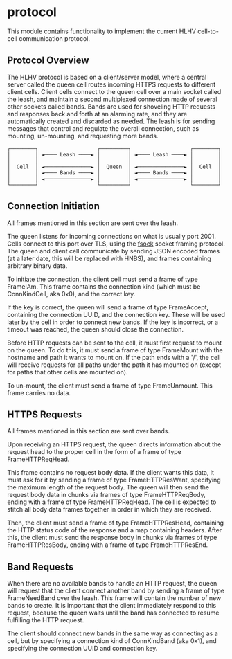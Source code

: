 # protocol

This module contains functionality to implement the current HLHV cell-to-cell
communication protocol.

## Protocol Overview

The HLHV protocol is based on a client/server model, where a central server
called the queen cell routes incoming HTTPS requests to different client cells.
Client cells connect to the queen cell over a main socket called the leash, and
maintain a second multiplexed connection made of several other sockets called
bands. Bands are used for shoveling HTTP requests and responses back and forth
at an alarming rate, and they are automatically created and discarded as needed.
The leash is for sending messages that control and regulate the overall
connection, such as mounting, un-mounting, and requesting more bands.

```
┌────────┐                   ┌─────────┐                   ┌────────┐
│        │ ◄──── Leash ────► │         │ ◄──── Leash ────► │        │
│        │                   │         │                   │        │
│  Cell  │ ◄───────────────► │  Queen  │ ◄───────────────► │  Cell  │
│        │ ◄──── Bands ────► │         │ ◄──── Bands ────► │        │
│        │ ◄───────────────► │         │ ◄───────────────► │        │
└────────┘                   └─────────┘                   └────────┘
```

## Connection Initiation

All frames mentioned in this section are sent over the leash.

The queen listens for incoming connections on what is usually port 2001. Cells
connect to this port over TLS, using the [fsock](https://github.com/hlhv/fsock)
socket framing protocol. The queen and client cell communicate by sending JSON
encoded frames (at a later date, this will be replaced with HNBS), and frames
containing arbitrary binary data.

To initiate the connection, the client cell must send a frame of type FrameIAm.
This frame contains the connection kind (which must be ConnKindCell, aka 0x0),
and the correct key.

If the key is correct, the queen will send a frame of type FrameAccept,
containing the connection UUID, and the connection key. These will be used later
by the cell in order to connect new bands. If the key is incorrect, or a timeout
was reached, the queen should close the connection.

Before HTTP requests can be sent to the cell, it must first request to mount on
the queen. To do this, it must send a frame of type FrameMount with the hostname
and path it wants to mount on. If the path ends with a '/', the cell will
receive requests for all paths under the path it has mounted on (except for
paths that other cells are mounted on).

To un-mount, the client must send a frame of type FrameUnmount. This frame
carries no data.

## HTTPS Requests

All frames mentioned in this section are sent over bands.

Upon receiving an HTTPS request, the queen directs information about the request
head to the proper cell in the form of a frame of type FrameHTTPReqHead.

This frame contains no request body data. If the client wants this data, it must
ask for it by sending a frame of type FrameHTTPResWant, specifying the maximum
length of the request body. The queen will then send the request body data in
chunks via frames of type FrameHTTPReqBody, ending with a frame of type
FrameHTTPReqHead. The cell is expected to stitch all body data frames together
in order in which they are received.

Then, the client must send a frame of type FrameHTTPResHead, containing the HTTP
status code of the response and a map containing headers. After this, the client
must send the response body in chunks via frames of type FrameHTTPResBody,
ending with a frame of type FrameHTTPResEnd.

## Band Requests

When there are no available bands to handle an HTTP request, the queen will
request that the client connect another band by sending a frame of type
FrameNeedBand over the leash. This frame will contain the number of new bands to
create. It is important that the client immediately respond to this request,
because the queen waits until the band has connected to resume fulfilling the
HTTP request.

The client should connect new bands in the same way as connecting as a cell,
but by specifying a connection kind of ConnKindBand (aka 0x1), and specifying
the connection UUID and connection key.
